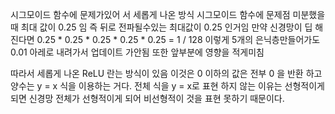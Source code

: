 시그모이드 함수에 문제가있어 서 세롭게 나온 방식
시그모이드 함수에 문제점
미분했을때 최대 값이 0.25 임
즉 뒤로 전파될수있는 최대값이 0.25 인거임 만약 신경망이 딥 해진다면
0.25 * 0.25 * 0.25 * 0.25 * 0.25 = 1 / 128 이렇게 5개의 은닉층만들어가도
0.01 아레로 내려가서 업데이트 가안됨 또한 앞부분에 영향을 적게미침

따라서 세롭게 나온 ReLU 란는 방식이 있음
이것은  0 이하의 값은 전부 0 을 반환 하고
양수는 y = x 식을 이용하는 거다.
전체 식을 y = x로 표현 하지 않는 이유는 선형적이게 되면 신경망 전체가 선형적이게 되어
비선형적이 것을 표현 못하기 때문이다.
